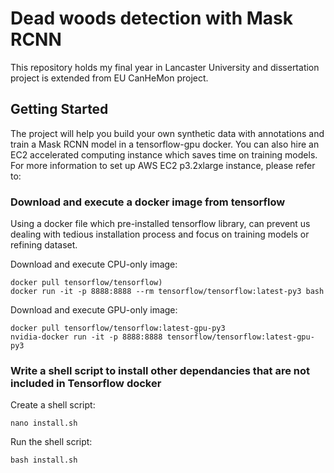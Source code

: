 # Dead woods detection with Mask RCNN 
This repository holds my final year in Lancaster University and dissertation project is extended from EU CanHeMon project.   

## Getting Started
The project will help you build your own synthetic data with annotations and train a Mask RCNN model in a tensorflow-gpu docker. You can also hire an EC2 accelerated computing instance which saves time on training models. For more information to set up AWS EC2 p3.2xlarge instance, please refer to:



### Download and execute a docker image from tensorflow 
Using a docker file which pre-installed tensorflow library, can prevent us dealing with tedious installation process and focus on training models or refining dataset.  

Download and execute CPU-only image:
```
docker pull tensorflow/tensorflow)
docker run -it -p 8888:8888 --rm tensorflow/tensorflow:latest-py3 bash 
```
Download and execute GPU-only image:
```
docker pull tensorflow/tensorflow:latest-gpu-py3
nvidia-docker run -it -p 8888:8888 tensorflow/tensorflow:latest-gpu-py3
```

### Write a shell script to install other dependancies that are not included in Tensorflow docker
Create a shell script:
```
nano install.sh
```

Run the shell script:
```
bash install.sh
```

